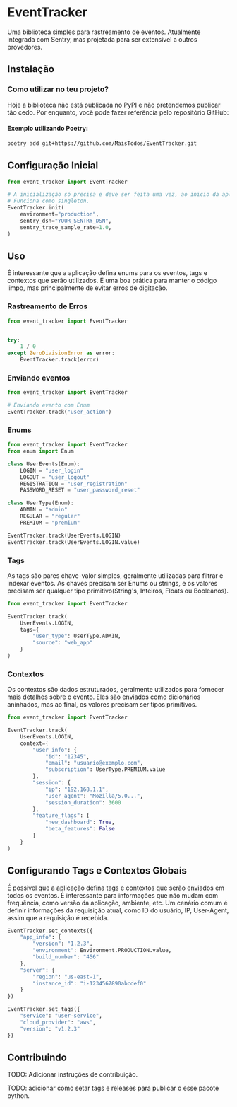 # EventTracker

Uma biblioteca simples para rastreamento de eventos.
Atualmente integrada com Sentry, mas projetada para ser extensível a outros provedores.

## Instalação

### Como utilizar no teu projeto?
Hoje a biblioteca não está publicada no PyPI e não pretendemos publicar tão cedo.
Por enquanto, você pode fazer referência pelo repositório GitHub:


#### Exemplo utilizando Poetry:
```bash
poetry add git+https://github.com/MaisTodos/EventTracker.git
```


## Configuração Inicial

```python
from event_tracker import EventTracker

# A inicialização só precisa e deve ser feita uma vez, ao inicio da aplicação.
# Funciona como singleton.
EventTracker.init(
    environment="production",
    sentry_dsn="YOUR_SENTRY_DSN",
    sentry_trace_sample_rate=1.0,
)
```

## Uso

É interessante que a aplicação defina enums para os eventos, tags e contextos que serão utilizados.
É uma boa prática para manter o código limpo, mas principalmente de evitar erros de digitação.


### Rastreamento de Erros

```python
from event_tracker import EventTracker


try:
    1 / 0
except ZeroDivisionError as error:
    EventTracker.track(error)
```

### Enviando eventos

```python
from event_tracker import EventTracker

# Enviando evento com Enum
EventTracker.track("user_action")
```

### Enums

```python
from event_tracker import EventTracker
from enum import Enum

class UserEvents(Enum):
    LOGIN = "user_login"
    LOGOUT = "user_logout"
    REGISTRATION = "user_registration"
    PASSWORD_RESET = "user_password_reset"

class UserType(Enum):
    ADMIN = "admin"
    REGULAR = "regular"
    PREMIUM = "premium"

EventTracker.track(UserEvents.LOGIN)
EventTracker.track(UserEvents.LOGIN.value)
```

### Tags

As tags são pares chave-valor simples, geralmente utilizadas para filtrar e indexar eventos.
As chaves precisam ser Enums ou strings, e os valores precisam ser qualquer tipo primitivo(String's, Inteiros, Floats ou Booleanos).


```python
from event_tracker import EventTracker

EventTracker.track(
    UserEvents.LOGIN,
    tags={
        "user_type": UserType.ADMIN,
        "source": "web_app" 
    }
)
```

### Contextos

Os contextos são dados estruturados, geralmente utilizados para fornecer mais detalhes sobre o evento.
Eles são enviados como dicionários aninhados, mas ao final, os valores precisam ser tipos primitivos.


```python
from event_tracker import EventTracker

EventTracker.track(
    UserEvents.LOGIN,
    context={
        "user_info": {
            "id": "12345",
            "email": "usuario@exemplo.com",
            "subscription": UserType.PREMIUM.value
        },
        "session": {
            "ip": "192.168.1.1",
            "user_agent": "Mozilla/5.0...",
            "session_duration": 3600
        },
        "feature_flags": {
            "new_dashboard": True,
            "beta_features": False
        }
    }
)
```


## Configurando Tags e Contextos Globais

É possivel que a aplicação defina tags e contextos que serão enviados em todos os eventos.
É interessante para informações que não mudam com frequência, como versão da aplicação, ambiente, etc.
Um cenário comum é definir informações da requisição atual, como ID do usuário, IP, User-Agent, assim que a requisição é recebida.


```python
EventTracker.set_contexts({
    "app_info": {
        "version": "1.2.3",
        "environment": Environment.PRODUCTION.value,
        "build_number": "456"
    },
    "server": {
        "region": "us-east-1",
        "instance_id": "i-1234567890abcdef0"
    }
})

EventTracker.set_tags({
    "service": "user-service",
    "cloud_provider": "aws",
    "version": "v1.2.3"
})
```


## Contribuindo

TODO: Adicionar instruções de contribuição.

TODO: adicionar como setar tags e releases para publicar o esse pacote python.

